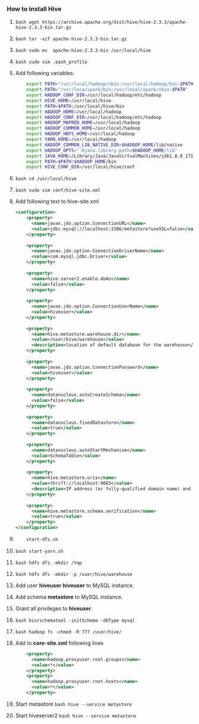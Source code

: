 ### How to install Hive




1. ```bash wget https://archive.apache.org/dist/hive/hive-2.3.3/apache-hive-2.3.3-bin.tar.gz```
2. ```bash tar -xzf apache-hive-2.3.3-bin.tar.gz```
3. ```bash sudo mv  apache-hive-2.3.3-bin /usr/local/hive```
4. ```bash sudo vim .bash_profile```
5.  Add following variables:
    ```bash
        export PATH="/usr/local/hadoop/sbin:/usr/local/hadoop/bin:$PATH"
        export PATH="/usr/loca/spark/bin:/usr/local/spark/sbin:$PATH"
        export HADOOP_CONF_DIR=/usr/local/hadoop/etc/hadoop
        export HIVE_HOME=/usr/local/hive
        export PATH=$PATH:/usr/local/hive/bin
        export HADOOP_HOME=/usr/local/hadoop
        export HADOOP_CONF_DIR=/usr/local/hadoop/etc/hadoop
        export HADOOP_MAPRED_HOME=/usr/local/hadoop
        export HADOOP_COMMON_HOME=/usr/local/hadoop
        export HADOOP_HDFS_HOME=/usr/local/hadoop
        export YARN_HOME=/usr/local/hadoop
        export HADOOP_COMMON_LIB_NATIVE_DIR=$HADOOP_HOME/lib/native
        export HADOOP_OPTS="-Djava.library.path=$HADOOP_HOME/lib"
        export JAVA_HOME=/Library/Java/JavaVirtualMachines/jdk1.8.0_171.jdk/Contents/Home
        export PATH=$PATH:$HADOOP_HOME/bin
        export HIVE_CONF_DIR=/usr/local/hive/conf
    ```
6. ```bash cd /usr/local/hive```
7. ```bash sudo vim conf/hive-site.xml```
8. Add following text to hive-site.xml
    ```xml
    <configuration>
        <property>
          <name>javax.jdo.option.ConnectionURL</name>
          <value>jdbc:mysql://localhost:3306/metastore?useSSL=false</value>
        </property>
        
        <property>
          <name>javax.jdo.option.ConnectionDriverName</name>
          <value>com.mysql.jdbc.Driver</value>
        </property>
        
        <property>
          <name>hive.server2.enable.doAs</name>
          <value>false</value>
        </property>
        
        <property>
          <name>javax.jdo.option.ConnectionUserName</name>
          <value>hiveuser</value>
        </property>
        
        <property>
          <name>hive.metastore.warehouse.dir</name>
          <value>/user/hive/warehouse</value>
          <description>location of default database for the warehouse</description>
        </property>
        
        <property>
          <name>javax.jdo.option.ConnectionPassword</name>
          <value>hiveuser</value>
        </property>
        
        <property>
          <name>datanucleus.autoCreateSchema</name>
          <value>false</value>
        </property>
        
        <property>
          <name>datanucleus.fixedDatastore</name>
          <value>true</value>
        </property>
        
        <property>
          <name>datanucleus.autoStartMechanism</name> 
          <value>SchemaTable</value>
        </property> 
        
        <property>
          <name>hive.metastore.uris</name>
          <value>thrift://localhost:9083</value>
          <description>IP address (or fully-qualified domain name) and port of the metastore host</description>
        </property>
        
        <property>
          <name>hive.metastore.schema.verification</name>
          <value>true</value>
        </property>
    </configuration>
    
    ```
9.  ```bash
        start-dfs.sh
    ```
10. ```bash start-yarn.sh```
11. ```bash hdfs dfs -mkdir /tmp```
12. ```bash hdfs dfs -mkdir -p /user/hive/warehouse```
13. Add user **hiveuser** **hiveuser** to MySQL instance.
14. Add schema **metastore** to MySQL instance.
15. Grant all privileges to **hiveuser**.
16. ```bash bin/schematool -initSchema -dbType mysql```
17. ```bash hadoop fs -chmod -R 777 /user/hive/```
18. Add to **core-site.xml** following lines
    ```xml
        <property>
          <name>hadoop.proxyuser.root.groups</name>
          <value>*</value>
        </property>
        <property>
          <name>hadoop.proxyuser.root.hosts</name>
          <value>*</value>
        </property>
    ```
    
19. Start metastore ```bash hive --service metastore```
20. Start hiveserver2 ```bash hive --service metastore```